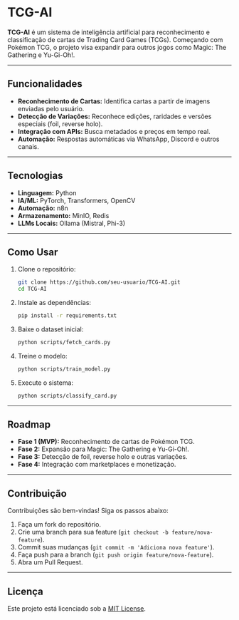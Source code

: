 # TCG-AI

**TCG-AI** é um sistema de inteligência artificial para reconhecimento e classificação de cartas de Trading Card Games (TCGs). Começando com Pokémon TCG, o projeto visa expandir para outros jogos como Magic: The Gathering e Yu-Gi-Oh!.

---

## Funcionalidades
- **Reconhecimento de Cartas:** Identifica cartas a partir de imagens enviadas pelo usuário.  
- **Detecção de Variações:** Reconhece edições, raridades e versões especiais (foil, reverse holo).  
- **Integração com APIs:** Busca metadados e preços em tempo real.  
- **Automação:** Respostas automáticas via WhatsApp, Discord e outros canais.  

---

## Tecnologias
- **Linguagem:** Python  
- **IA/ML:** PyTorch, Transformers, OpenCV  
- **Automação:** n8n  
- **Armazenamento:** MinIO, Redis  
- **LLMs Locais:** Ollama (Mistral, Phi-3)  

---

## Como Usar
1. Clone o repositório:
   ```bash
   git clone https://github.com/seu-usuario/TCG-AI.git
   cd TCG-AI
   ```
2. Instale as dependências:
   ```bash
   pip install -r requirements.txt
   ```
3. Baixe o dataset inicial:
   ```bash
   python scripts/fetch_cards.py
   ```
4. Treine o modelo:
   ```bash
   python scripts/train_model.py
   ```
5. Execute o sistema:
   ```bash
   python scripts/classify_card.py
   ```

---

## Roadmap
- **Fase 1 (MVP):** Reconhecimento de cartas de Pokémon TCG.  
- **Fase 2:** Expansão para Magic: The Gathering e Yu-Gi-Oh!.  
- **Fase 3:** Detecção de foil, reverse holo e outras variações.  
- **Fase 4:** Integração com marketplaces e monetização.  

---

## Contribuição
Contribuições são bem-vindas! Siga os passos abaixo:
1. Faça um fork do repositório.  
2. Crie uma branch para sua feature (`git checkout -b feature/nova-feature`).  
3. Commit suas mudanças (`git commit -m 'Adiciona nova feature'`).  
4. Faça push para a branch (`git push origin feature/nova-feature`).  
5. Abra um Pull Request.  

---

## Licença
Este projeto está licenciado sob a [MIT License](LICENSE).